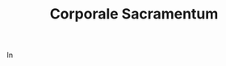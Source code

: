 ---
title: Corporale Sacramentum
letter: C
permalink: "/definitions/bld-corporale-sacramentum.html"
body: In
published_at: '2018-07-07'
source: Black's Law Dictionary 2nd Ed (1910)
layout: post
---